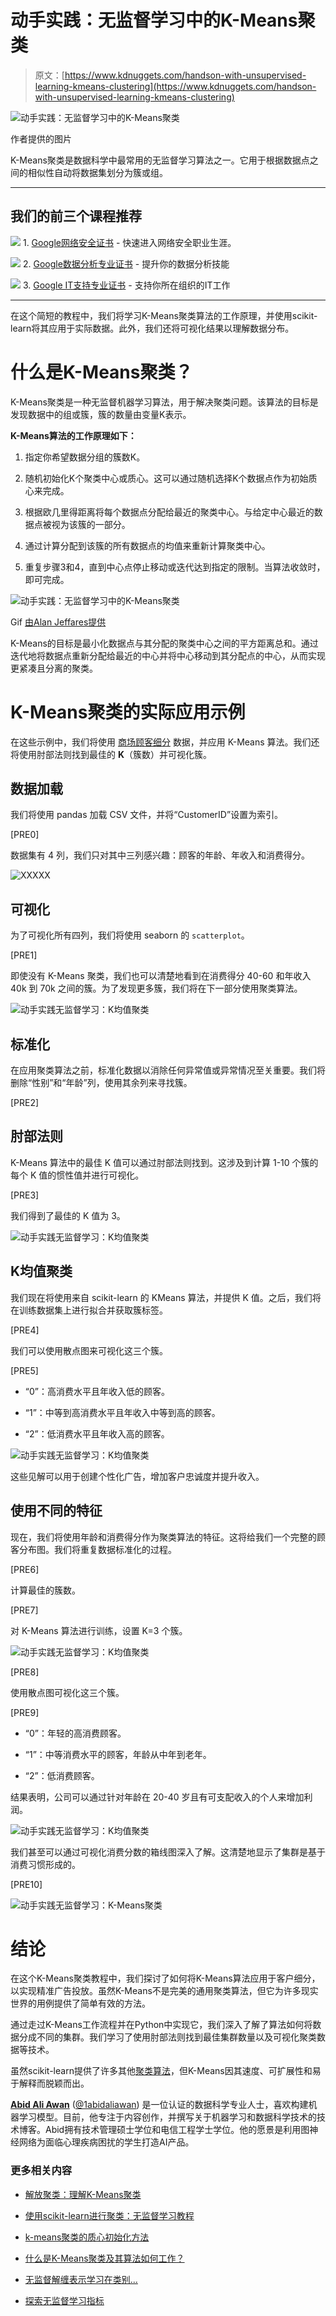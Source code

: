 # 动手实践：无监督学习中的K-Means聚类

> 原文：[https://www.kdnuggets.com/handson-with-unsupervised-learning-kmeans-clustering](https://www.kdnuggets.com/handson-with-unsupervised-learning-kmeans-clustering)

![动手实践：无监督学习中的K-Means聚类](../Images/6c271a0a353692c348f98759efcd5a59.png)

作者提供的图片

K-Means聚类是数据科学中最常用的无监督学习算法之一。它用于根据数据点之间的相似性自动将数据集划分为簇或组。

* * *

## 我们的前三个课程推荐

![](../Images/0244c01ba9267c002ef39d4907e0b8fb.png) 1\. [Google网络安全证书](https://www.kdnuggets.com/google-cybersecurity) - 快速进入网络安全职业生涯。

![](../Images/e225c49c3c91745821c8c0368bf04711.png) 2\. [Google数据分析专业证书](https://www.kdnuggets.com/google-data-analytics) - 提升你的数据分析技能

![](../Images/0244c01ba9267c002ef39d4907e0b8fb.png) 3\. [Google IT支持专业证书](https://www.kdnuggets.com/google-itsupport) - 支持你所在组织的IT工作

* * *

在这个简短的教程中，我们将学习K-Means聚类算法的工作原理，并使用scikit-learn将其应用于实际数据。此外，我们还将可视化结果以理解数据分布。

# 什么是K-Means聚类？

K-Means聚类是一种无监督机器学习算法，用于解决聚类问题。该算法的目标是发现数据中的组或簇，簇的数量由变量K表示。

**K-Means算法的工作原理如下：**

1.  指定你希望数据分组的簇数K。

1.  随机初始化K个聚类中心或质心。这可以通过随机选择K个数据点作为初始质心来完成。

1.  根据欧几里得距离将每个数据点分配给最近的聚类中心。与给定中心最近的数据点被视为该簇的一部分。

1.  通过计算分配到该簇的所有数据点的均值来重新计算聚类中心。

1.  重复步骤3和4，直到中心点停止移动或迭代达到指定的限制。当算法收敛时，即可完成。

![动手实践：无监督学习中的K-Means聚类](../Images/c0e044b06cd030678cea310f7a36cd7e.png)

Gif [由Alan Jeffares提供](https://towardsdatascience.com/k-means-a-complete-introduction-1702af9cd8c)

K-Means的目标是最小化数据点与其分配的聚类中心之间的平方距离总和。通过迭代地将数据点重新分配给最近的中心并将中心移动到其分配点的中心，从而实现更紧凑且分离的聚类。

# K-Means聚类的实际应用示例

在这些示例中，我们将使用 [商场顾客细分](https://www.kaggle.com/datasets/vjchoudhary7/customer-segmentation-tutorial-in-python) 数据，并应用 K-Means 算法。我们还将使用肘部法则找到最佳的 **K**（簇数）并可视化簇。

## 数据加载

我们将使用 pandas 加载 CSV 文件，并将“CustomerID”设置为索引。

[PRE0]

数据集有 4 列，我们只对其中三列感兴趣：顾客的年龄、年收入和消费得分。

![XXXXX](../Images/05d61632ccda918cab988849f0140354.png)

## 可视化

为了可视化所有四列，我们将使用 seaborn 的 `scatterplot`。

[PRE1]

即使没有 K-Means 聚类，我们也可以清楚地看到在消费得分 40-60 和年收入 40k 到 70k 之间的簇。为了发现更多簇，我们将在下一部分使用聚类算法。

![动手实践无监督学习：K均值聚类](../Images/38b8c1066d3a86496db4547ab7d7d960.png)

## 标准化

在应用聚类算法之前，标准化数据以消除任何异常值或异常情况至关重要。我们将删除“性别”和“年龄”列，使用其余列来寻找簇。

[PRE2]

## 肘部法则

K-Means 算法中的最佳 K 值可以通过肘部法则找到。这涉及到计算 1-10 个簇的每个 K 值的惯性值并进行可视化。

[PRE3]

我们得到了最佳的 K 值为 3。

![动手实践无监督学习：K均值聚类](../Images/d03eca3f8033dd0406d4473fce5632ab.png)

## K均值聚类

我们现在将使用来自 scikit-learn 的 KMeans 算法，并提供 K 值。之后，我们将在训练数据集上进行拟合并获取簇标签。

[PRE4]

我们可以使用散点图来可视化这三个簇。

[PRE5]

+   “0”：高消费水平且年收入低的顾客。

+   “1”：中等到高消费水平且年收入中等到高的顾客。

+   “2”：低消费水平且年收入高的顾客。

![动手实践无监督学习：K均值聚类](../Images/2cbd08954d81e44a5f8d7b4ac1e03d78.png)

这些见解可以用于创建个性化广告，增加客户忠诚度并提升收入。

## 使用不同的特征

现在，我们将使用年龄和消费得分作为聚类算法的特征。这将给我们一个完整的顾客分布图。我们将重复数据标准化的过程。

[PRE6]

计算最佳的簇数。

[PRE7]

对 K-Means 算法进行训练，设置 K=3 个簇。

![动手实践无监督学习：K均值聚类](../Images/d7cc507c1b0db3178ac1dacc78a68880.png)

[PRE8]

使用散点图可视化这三个簇。

[PRE9]

+   “0”：年轻的高消费顾客。

+   “1”：中等消费水平的顾客，年龄从中年到老年。

+   “2”：低消费顾客。

结果表明，公司可以通过针对年龄在 20-40 岁且有可支配收入的个人来增加利润。

![动手实践无监督学习：K均值聚类](../Images/59754c9b907b34492adf93f13ea991ec.png)

我们甚至可以通过可视化消费分数的箱线图深入了解。这清楚地显示了集群是基于消费习惯形成的。

[PRE10]

![动手实践无监督学习：K-Means聚类](../Images/2822e2c1ea52d934a8411cc100ec36a2.png)

# 结论

在这个K-Means聚类教程中，我们探讨了如何将K-Means算法应用于客户细分，以实现精准广告投放。虽然K-Means不是完美的通用聚类算法，但它为许多现实世界的用例提供了简单有效的方法。

通过走过K-Means工作流程并在Python中实现它，我们深入了解了算法如何将数据分成不同的集群。我们学习了使用肘部法则找到最佳集群数量以及可视化聚类数据等技术。

虽然scikit-learn提供了许多其他[聚类算法](https://scikit-learn.org/stable/modules/clustering.html)，但K-Means因其速度、可扩展性和易于解释而脱颖而出。

**[Abid Ali Awan](https://www.polywork.com/kingabzpro)** ([@1abidaliawan](https://www.linkedin.com/in/1abidaliawan/)) 是一位认证的数据科学专业人士，喜欢构建机器学习模型。目前，他专注于内容创作，并撰写关于机器学习和数据科学技术的技术博客。Abid拥有技术管理硕士学位和电信工程学士学位。他的愿景是利用图神经网络为面临心理疾病困扰的学生打造AI产品。

### 更多相关内容

+   [解放聚类：理解K-Means聚类](https://www.kdnuggets.com/2023/07/clustering-unleashed-understanding-kmeans-clustering.html)

+   [使用scikit-learn进行聚类：无监督学习教程](https://www.kdnuggets.com/2023/05/clustering-scikitlearn-tutorial-unsupervised-learning.html)

+   [k-means聚类的质心初始化方法](https://www.kdnuggets.com/2020/06/centroid-initialization-k-means-clustering.html)

+   [什么是K-Means聚类及其算法如何工作？](https://www.kdnuggets.com/2023/05/kmeans-clustering-algorithm-work.html)

+   [无监督解缠表示学习在类别...](https://www.kdnuggets.com/2023/01/unsupervised-disentangled-representation-learning-class-imbalanced-dataset-elastic-infogan.html)

+   [探索无监督学习指标](https://www.kdnuggets.com/2023/04/exploring-unsupervised-learning-metrics.html)
